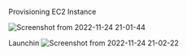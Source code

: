 Provisioning EC2 Instance

![Screenshot from 2022-11-24 21-01-44](https://user-images.githubusercontent.com/84657461/203866509-fb69e3c9-6328-4d85-84c1-55e8a6afde16.png)

Launchin
![Screenshot from 2022-11-24 21-02-22](https://user-images.githubusercontent.com/84657461/203866624-7aadc8a9-c324-4ffc-bb18-f3568b55b56d.png)
